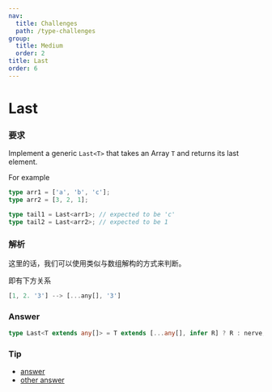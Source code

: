 ```yaml
---
nav:
  title: Challenges
  path: /type-challenges
group:
  title: Medium
  order: 2
title: Last
order: 6
---
```


# Last

### 要求

Implement a generic `Last<T>` that takes an Array `T` and returns its last element.

For example

```ts
type arr1 = ['a', 'b', 'c'];
type arr2 = [3, 2, 1];

type tail1 = Last<arr1>; // expected to be 'c'
type tail2 = Last<arr2>; // expected to be 1
```

### 解析

这里的话，我们可以使用类似与数组解构的方式来判断。

即有下方关系

```ts
[1, 2. '3'] --> [...any[], '3']
```

### Answer

```ts
type Last<T extends any[]> = T extends [...any[], infer R] ? R : nerve;
```

### Tip

- [answer](https://www.typescriptlang.org/play?#code/PQKgUABBCMCsEFoIBkCGBnALhA9gMwgEEAnY1AT0kQRtqoCNyiA7TACx2aYDEBXCABQABVKzy8AlBADEAWwCmAEwCWvWTNSkKVKtL0QAir3lZlnHVAB8EACrkADvIDKAY2LL72ACwA6AAwQyugQxPIuOLIKzIpKgcwQ7EEQLmyoADZp8swA5vIWEACSsvaZUdioELnM8u4uEAAGaFgAPDaW9Qmp2JioANYmEKJEWkz1Nh2iiiHymLzEzMHKmMFpGNjypVmYPvncOMQQ8gAeqMWZ+fWXy1SYDvKDpNAQALwQANoA5KgfADQQH-Rfv8XB8ALo3O4PYgAJhe7wAzH9oX9oOCoBDHAlUMo0k9Xk1MM1NMRoNZgMBDkdHC5MLFMDgIPR7h8QRj7j0cbD8WsiaRoWSKcdqbSpvTGfdoFRLvV8tYAGrKeQAd1w8QA4ksABK8egALggbEwmHs6F15OWKR8ACt0D59tlgHAwCBgGA3aAIAB9b0+30+iAATRwcwgAGEcDEIJqavc-XHvRAXW7bpiCa1KbTosFROQ3qDrK8bBmsopgm8fBWc3m-spmHgahAAEoQUEQAD8TYg+uqADcagBuCBusAe+Nx2wmbChjADMd+xOu5TFfbYADeEAAogBHXjpP4bqlhbAAXwgeGIEX+QhT8gQKXSmRyJmAvEwOPQH2TkJcM+CrzeVAHsKzTbruaTNGmbyIhAyIwPmKKWJYPyAYeNIgTu6QQTybwCFIzzWNA0LQeuqD6lg7g5BAx7wRAJFkZgFHZFRiHIeCw6jnO-p8MQ7ANk4tIml6nEJkmoBUNYTipKEEDkMGBzoDgaSvmYCz6oaxqmua6CWjadrEA6cDAKI6BKjU4kQAqyoQApSlvpwpoGkaJpmsAFpsNatr2o6sDADZyn2eZACy+z3KGqQZFkuQOepzlaTpnn6c6rpgEAA)
- [other answer](https://github.com/type-challenges/type-challenges/issues?q=label%3A15+label%3Aanswer)
